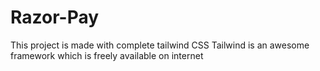 # Razor-Pay
This project is made with complete tailwind CSS
Tailwind is an awesome framework which is freely available on internet
